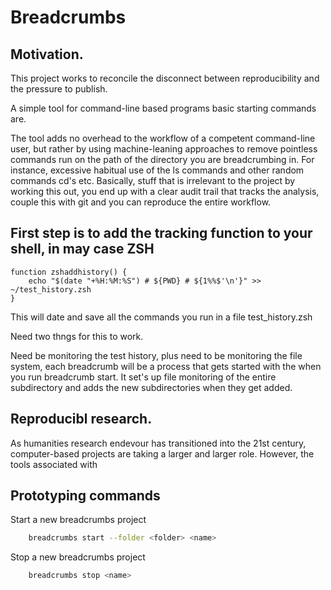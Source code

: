 # Breadcrumbs 

## Motivation.

This project works to reconcile the disconnect between reproducibility and the pressure to publish.

A simple tool for command-line based programs basic starting commands are.

The tool adds no overhead to the workflow of a competent command-line user, but rather by using machine-leaning 
approaches to remove pointless commands run on the path of the directory you are breadcrumbing in. For instance,
excessive habitual use of the ls commands and other random commands cd's etc. Basically, stuff that is irrelevant to 
the project by working this out, you end up with a clear audit trail that tracks the analysis, couple this with git and
you can reproduce the entire workflow.  

## First step is to add the tracking function to your shell, in may case ZSH
```
function zshaddhistory() {
    echo "$(date "+%H:%M:%S") # ${PWD} # ${1%%$'\n'}" >> ~/test_history.zsh
}
```

This will date and save all the commands you run in a file test_history.zsh

Need two thngs for this to work.

Need be monitoring the test history, plus need to be monitoring the file system, each breadcrumb will be a process that gets started 
with the when you run breadcrumb start. It set's up file monitoring of the entire subdirectory and adds the new subdirectories when they 
get added.

## Reproducibl research.

As humanities research endevour has transitioned into the 21st century, computer-based projects are taking a larger and larger role. However, the tools associated with 

## Prototyping commands
Start a new breadcrumbs project
```bash
    breadcrumbs start --folder <folder> <name>
```
Stop a new breadcrumbs project 
```bash
    breadcrumbs stop <name> 
```

